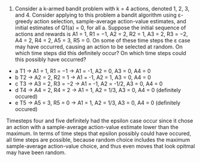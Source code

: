 1. Consider a k-armed bandit problem with k = 4 actions, denoted 1, 2, 3, and 4. Consider applying to this problem a bandit algorithm using ε-greedy action selection, sample-average action-value estimates, and initial estimates of Q1(a) = 0, for all a. Suppose the initial sequence of actions and rewards is A1 = 1, R1 = −1, A2 = 2, R2 = 1, A3 = 2, R3 = −2, A4 = 2, R4 = 2, A5 = 3, R5 = 0. On some of these time steps the ε case may have occurred, causing an action to be selected at random. On which time steps did this definitely occur? On which time steps could this possibly have occurred?

* a T1 → A1 = 1, R1 = −1 → A1 = -1, A2 = 0, A3 = 0, A4 = 0
* b T2 → A2 = 2, R2 = 1 → A1 = -1, A2 = 1, A3 = 0, A4 = 0
* c T3 → A3 = 2, R3 = −2 → A1 = -1, A2 = -1/2, A3 = 0, A4 = 0
* d T4 → A4 = 2, R4 = 2 → A1 = 1, A2 = 1/3, A3 = 0, A4 = 0 (definitely occured)
* e T5 → A5 = 3, R5 = 0 → A1 = 1, A2 = 1/3, A3 = 0, A4 = 0 (definitely occured)

Timesteps four and five definitely had the epsilon case occur since it chose an action with a sample-average action-value estimate lower than the maximum. In terms of time steps that epsilon possibly could have occured, all time steps are possible, because random choice includes the maximum sample-average action-value choice, and thus even moves that look opitmal may have been random.

